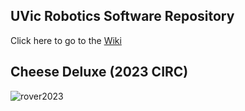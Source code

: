 ## UVic Robotics Software Repository 

Click here to go to the [Wiki](https://github.com/Uvic-Robotics-Club/ROS-rover/wiki)


## Cheese Deluxe (2023 CIRC)

![rover2023](https://github.com/Uvic-Robotics-Club/ROS-rover/assets/42494981/6ad63a31-c7e6-4dca-9484-24c6020416f9)
